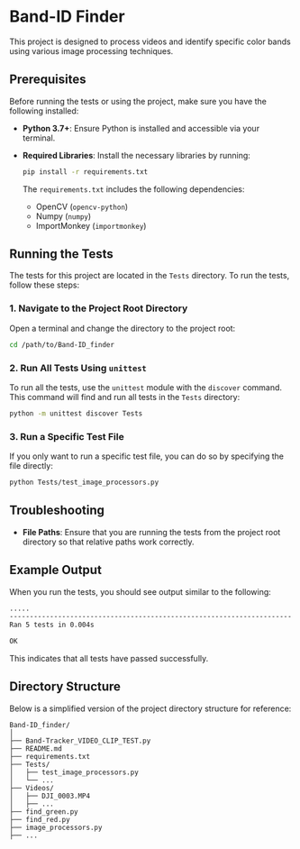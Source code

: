 
# Band-ID Finder

This project is designed to process videos and identify specific color bands using various image processing techniques.

## Prerequisites

Before running the tests or using the project, make sure you have the following installed:

- **Python 3.7+**: Ensure Python is installed and accessible via your terminal.
- **Required Libraries**: Install the necessary libraries by running:

  ```sh
  pip install -r requirements.txt
  ```

  The `requirements.txt` includes the following dependencies:
  - OpenCV (`opencv-python`)
  - Numpy (`numpy`)
  - ImportMonkey (`importmonkey`)

## Running the Tests

The tests for this project are located in the `Tests` directory. To run the tests, follow these steps:

### 1. Navigate to the Project Root Directory

Open a terminal and change the directory to the project root:

```sh
cd /path/to/Band-ID_finder
```

### 2. Run All Tests Using `unittest`

To run all the tests, use the `unittest` module with the `discover` command. This command will find and run all tests in the `Tests` directory:

```sh
python -m unittest discover Tests
```

### 3. Run a Specific Test File

If you only want to run a specific test file, you can do so by specifying the file directly:

```sh
python Tests/test_image_processors.py
```

## Troubleshooting

- **File Paths**: Ensure that you are running the tests from the project root directory so that relative paths work correctly.

## Example Output

When you run the tests, you should see output similar to the following:

```sh
.....
----------------------------------------------------------------------
Ran 5 tests in 0.004s

OK
```

This indicates that all tests have passed successfully.

## Directory Structure

Below is a simplified version of the project directory structure for reference:

```
Band-ID_finder/
│
├── Band-Tracker_VIDEO_CLIP_TEST.py
├── README.md
├── requirements.txt
├── Tests/
│   ├── test_image_processors.py
│   └── ...
├── Videos/
│   ├── DJI_0003.MP4
│   ├── ...
├── find_green.py
├── find_red.py
├── image_processors.py
├── ...
```

